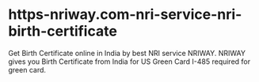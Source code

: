 # https-nriway.com-nri-service-nri-birth-certificate
Get Birth Certificate online in India by best NRI service NRIWAY. NRIWAY gives you Birth Certificate from India for US Green Card I-485 required for green card.
